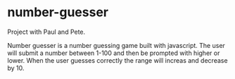 # number-guesser
Project with Paul and Pete.

Number guesser is a number guessing game built
with javascript. The user will submit a number
between 1-100 and then be prompted with higher or
lower. When the user guesses correctly the range
will increas and decrease by 10. 
